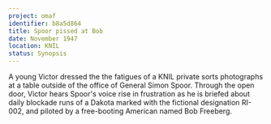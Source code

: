 ```yaml
---
project: omaf
identifier: b8a5d864
title: Spoor pissed at Bob
date: November 1947 
location: KNIL
status: Synopsis
---
```


A young Victor dressed the the fatigues of a KNIL private sorts photographs at a table outside of the office of General Simon Spoor. Through the open door, Victor hears Spoor's voice rise in frustration as he is briefed about daily blockade runs of a Dakota marked with the fictional designation RI-002, and piloted by a free-booting American named Bob Freeberg. 